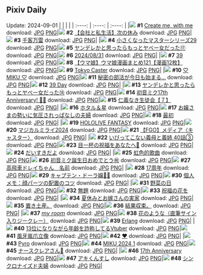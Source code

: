 ## Pixiv Daily
Update: 2024-09-01
|      |      |      |
| :----: | :----: | :----: |
|![](https://pixiv.microyu.workers.dev/c/240x480/img-master/img/2024/08/30/03/32/20/121955436_p0_master1200.jpg) **#1** [Create me, with me](https://www.pixiv.net/artworks/121955436) download: [JPG](https://pixiv.microyu.workers.dev/img-original/img/2024/08/30/03/32/20/121955436_p0.jpg) [PNG](https://pixiv.microyu.workers.dev/img-original/img/2024/08/30/03/32/20/121955436_p0.png)|![](https://pixiv.microyu.workers.dev/c/240x480/img-master/img/2024/08/30/12/00/12/121961779_p0_master1200.jpg) **#2** [【会社と私生活】次の休み](https://www.pixiv.net/artworks/121961779) download: [JPG](https://pixiv.microyu.workers.dev/img-original/img/2024/08/30/12/00/12/121961779_p0.jpg) [PNG](https://pixiv.microyu.workers.dev/img-original/img/2024/08/30/12/00/12/121961779_p0.png)|![](https://pixiv.microyu.workers.dev/c/240x480/img-master/img/2024/08/31/00/02/27/121980605_p0_master1200.jpg) **#3** [千客万雷](https://www.pixiv.net/artworks/121980605) download: [JPG](https://pixiv.microyu.workers.dev/img-original/img/2024/08/31/00/02/27/121980605_p0.jpg) [PNG](https://pixiv.microyu.workers.dev/img-original/img/2024/08/31/00/02/27/121980605_p0.png)|
|![](https://pixiv.microyu.workers.dev/c/240x480/img-master/img/2024/08/30/22/23/33/121976786_p0_master1200.jpg) **#4** [小さくなったマスターシリーズ29](https://www.pixiv.net/artworks/121976786) download: [JPG](https://pixiv.microyu.workers.dev/img-original/img/2024/08/30/22/23/33/121976786_p0.jpg) [PNG](https://pixiv.microyu.workers.dev/img-original/img/2024/08/30/22/23/33/121976786_p0.png)|![](https://pixiv.microyu.workers.dev/c/240x480/img-master/img/2024/08/30/00/01/37/121950601_p0_master1200.jpg) **#5** [ヤンデレかと思ったらもっとヤベー女だった⑰](https://www.pixiv.net/artworks/121950601) download: [JPG](https://pixiv.microyu.workers.dev/img-original/img/2024/08/30/00/01/37/121950601_p0.jpg) [PNG](https://pixiv.microyu.workers.dev/img-original/img/2024/08/30/00/01/37/121950601_p0.png)|![](https://pixiv.microyu.workers.dev/c/240x480/img-master/img/2024/08/31/00/06/44/121981001_p0_master1200.jpg) **#6** [2024/08/31](https://www.pixiv.net/artworks/121981001) download: [JPG](https://pixiv.microyu.workers.dev/img-original/img/2024/08/31/00/06/44/121981001_p0.jpg) [PNG](https://pixiv.microyu.workers.dev/img-original/img/2024/08/31/00/06/44/121981001_p0.png)|
|![](https://pixiv.microyu.workers.dev/c/240x480/img-master/img/2024/08/31/00/13/43/121981432_p0_master1200.jpg) **#7** [39](https://www.pixiv.net/artworks/121981432) download: [JPG](https://pixiv.microyu.workers.dev/img-original/img/2024/08/31/00/13/43/121981432_p0.jpg) [PNG](https://pixiv.microyu.workers.dev/img-original/img/2024/08/31/00/13/43/121981432_p0.png)|![](https://pixiv.microyu.workers.dev/c/240x480/img-master/img/2024/08/30/00/04/28/121950782_p0_master1200.jpg) **#8** [【ウマ娘】ウマ娘漫画まとめ121【漫画12枚】](https://www.pixiv.net/artworks/121950782) download: [JPG](https://pixiv.microyu.workers.dev/img-original/img/2024/08/30/00/04/28/121950782_p0.jpg) [PNG](https://pixiv.microyu.workers.dev/img-original/img/2024/08/30/00/04/28/121950782_p0.png)|![](https://pixiv.microyu.workers.dev/c/240x480/img-master/img/2024/08/31/21/31/53/122011890_p0_master1200.jpg) **#9** [Tokyo Caster](https://www.pixiv.net/artworks/122011890) download: [JPG](https://pixiv.microyu.workers.dev/img-original/img/2024/08/31/21/31/53/122011890_p0.jpg) [PNG](https://pixiv.microyu.workers.dev/img-original/img/2024/08/31/21/31/53/122011890_p0.png)|
|![](https://pixiv.microyu.workers.dev/c/240x480/img-master/img/2024/08/31/00/00/36/121980324_p0_master1200.jpg) **#10** [♡ MIKU ♡](https://www.pixiv.net/artworks/121980324) download: [JPG](https://pixiv.microyu.workers.dev/img-original/img/2024/08/31/00/00/36/121980324_p0.jpg) [PNG](https://pixiv.microyu.workers.dev/img-original/img/2024/08/31/00/00/36/121980324_p0.png)|![](https://pixiv.microyu.workers.dev/c/240x480/img-master/img/2024/08/30/02/59/51/121955031_p0_master1200.jpg) **#11** [秘密の部活が今日も始まる…](https://www.pixiv.net/artworks/121955031) download: [JPG](https://pixiv.microyu.workers.dev/img-original/img/2024/08/30/02/59/51/121955031_p0.jpg) [PNG](https://pixiv.microyu.workers.dev/img-original/img/2024/08/30/02/59/51/121955031_p0.png)|![](https://pixiv.microyu.workers.dev/c/240x480/img-master/img/2024/08/31/03/09/18/121986241_p0_master1200.jpg) **#12** [39 Day](https://www.pixiv.net/artworks/121986241) download: [JPG](https://pixiv.microyu.workers.dev/img-original/img/2024/08/31/03/09/18/121986241_p0.jpg) [PNG](https://pixiv.microyu.workers.dev/img-original/img/2024/08/31/03/09/18/121986241_p0.png)|
|![](https://pixiv.microyu.workers.dev/c/240x480/img-master/img/2024/08/31/00/03/00/121980673_p0_master1200.jpg) **#13** [ヤンデレかと思ったらもっとヤベー女だった⑱](https://www.pixiv.net/artworks/121980673) download: [JPG](https://pixiv.microyu.workers.dev/img-original/img/2024/08/31/00/03/00/121980673_p0.jpg) [PNG](https://pixiv.microyu.workers.dev/img-original/img/2024/08/31/00/03/00/121980673_p0.png)|![](https://pixiv.microyu.workers.dev/c/240x480/img-master/img/2024/08/31/00/00/02/121980126_p0_master1200.jpg) **#14** [初音ミク17th Anniversary! 🎂🎉](https://www.pixiv.net/artworks/121980126) download: [JPG](https://pixiv.microyu.workers.dev/img-original/img/2024/08/31/00/00/02/121980126_p0.jpg) [PNG](https://pixiv.microyu.workers.dev/img-original/img/2024/08/31/00/00/02/121980126_p0.png)|![](https://pixiv.microyu.workers.dev/c/240x480/img-master/img/2024/08/31/11/05/05/121993335_p0_master1200.jpg) **#15** [仁義なき生徒会【７】](https://www.pixiv.net/artworks/121993335) download: [JPG](https://pixiv.microyu.workers.dev/img-original/img/2024/08/31/11/05/05/121993335_p0.jpg) [PNG](https://pixiv.microyu.workers.dev/img-original/img/2024/08/31/11/05/05/121993335_p0.png)|
|![](https://pixiv.microyu.workers.dev/c/240x480/img-master/img/2024/08/30/00/00/25/121950464_p0_master1200.jpg) **#16** [ホタル＆星](https://www.pixiv.net/artworks/121950464) download: [JPG](https://pixiv.microyu.workers.dev/img-original/img/2024/08/30/00/00/25/121950464_p0.jpg) [PNG](https://pixiv.microyu.workers.dev/img-original/img/2024/08/30/00/00/25/121950464_p0.png)|![](https://pixiv.microyu.workers.dev/c/240x480/img-master/img/2024/08/30/00/05/48/121950848_p0_master1200.jpg) **#17** [お嬢さまの勢いに気圧されっぱなしの夫婦](https://www.pixiv.net/artworks/121950848) download: [JPG](https://pixiv.microyu.workers.dev/img-original/img/2024/08/30/00/05/48/121950848_p0.jpg) [PNG](https://pixiv.microyu.workers.dev/img-original/img/2024/08/30/00/05/48/121950848_p0.png)|![](https://pixiv.microyu.workers.dev/c/240x480/img-master/img/2024/08/31/15/37/42/121999945_p0_master1200.jpg) **#18** [最初](https://www.pixiv.net/artworks/121999945) download: [JPG](https://pixiv.microyu.workers.dev/img-original/img/2024/08/31/15/37/42/121999945_p0.jpg) [PNG](https://pixiv.microyu.workers.dev/img-original/img/2024/08/31/15/37/42/121999945_p0.png)|
|![](https://pixiv.microyu.workers.dev/c/240x480/img-master/img/2024/08/31/00/00/32/121980312_p0_master1200.jpg) **#19** [HOLOLIVE FANTASY](https://www.pixiv.net/artworks/121980312) download: [JPG](https://pixiv.microyu.workers.dev/img-original/img/2024/08/31/00/00/32/121980312_p0.jpg) [PNG](https://pixiv.microyu.workers.dev/img-original/img/2024/08/31/00/00/32/121980312_p0.png)|![](https://pixiv.microyu.workers.dev/c/240x480/img-master/img/2024/08/30/20/18/03/121972448_p0_master1200.jpg) **#20** [マジカルミライ2024](https://www.pixiv.net/artworks/121972448) download: [JPG](https://pixiv.microyu.workers.dev/img-original/img/2024/08/30/20/18/03/121972448_p0.jpg) [PNG](https://pixiv.microyu.workers.dev/img-original/img/2024/08/30/20/18/03/121972448_p0.png)|![](https://pixiv.microyu.workers.dev/c/240x480/img-master/img/2024/08/31/16/32/17/122001312_p0_master1200.jpg) **#21** [【FGO】メディア〈キャスター〉](https://www.pixiv.net/artworks/122001312) download: [JPG](https://pixiv.microyu.workers.dev/img-original/img/2024/08/31/16/32/17/122001312_p0.jpg) [PNG](https://pixiv.microyu.workers.dev/img-original/img/2024/08/31/16/32/17/122001312_p0.png)|
|![](https://pixiv.microyu.workers.dev/c/240x480/img-master/img/2024/08/31/00/00/08/121980184_p0_master1200.jpg) **#22** [いびってこない義母と義姉  40話③](https://www.pixiv.net/artworks/121980184) download: [JPG](https://pixiv.microyu.workers.dev/img-original/img/2024/08/31/00/00/08/121980184_p0.jpg) [PNG](https://pixiv.microyu.workers.dev/img-original/img/2024/08/31/00/00/08/121980184_p0.png)|![](https://pixiv.microyu.workers.dev/c/240x480/img-master/img/2024/08/31/00/39/03/121982518_p0_master1200.jpg) **#23** [目一杯の祝福をあなたへ💐](https://www.pixiv.net/artworks/121982518) download: [JPG](https://pixiv.microyu.workers.dev/img-original/img/2024/08/31/00/39/03/121982518_p0.jpg) [PNG](https://pixiv.microyu.workers.dev/img-original/img/2024/08/31/00/39/03/121982518_p0.png)|![](https://pixiv.microyu.workers.dev/c/240x480/img-master/img/2024/08/30/14/13/03/121963875_p0_master1200.jpg) **#24** [だいすきだよ](https://www.pixiv.net/artworks/121963875) download: [JPG](https://pixiv.microyu.workers.dev/img-original/img/2024/08/30/14/13/03/121963875_p0.jpg) [PNG](https://pixiv.microyu.workers.dev/img-original/img/2024/08/30/14/13/03/121963875_p0.png)|
|![](https://pixiv.microyu.workers.dev/c/240x480/img-master/img/2024/08/31/00/27/51/121982038_p0_master1200.jpg) **#25** [虹色的歌曲](https://www.pixiv.net/artworks/121982038) download: [JPG](https://pixiv.microyu.workers.dev/img-original/img/2024/08/31/00/27/51/121982038_p0.jpg) [PNG](https://pixiv.microyu.workers.dev/img-original/img/2024/08/31/00/27/51/121982038_p0.png)|![](https://pixiv.microyu.workers.dev/c/240x480/img-master/img/2024/08/31/00/28/15/121982054_p0_master1200.jpg) **#26** [初音ミク誕生日おめでとう㊗](https://www.pixiv.net/artworks/121982054) download: [JPG](https://pixiv.microyu.workers.dev/img-original/img/2024/08/31/00/28/15/121982054_p0.jpg) [PNG](https://pixiv.microyu.workers.dev/img-original/img/2024/08/31/00/28/15/121982054_p0.png)|![](https://pixiv.microyu.workers.dev/c/240x480/img-master/img/2024/08/30/18/12/10/121968851_p0_master1200.jpg) **#27** [高飛車ドレイちゃん　名前](https://www.pixiv.net/artworks/121968851) download: [JPG](https://pixiv.microyu.workers.dev/img-original/img/2024/08/30/18/12/10/121968851_p0.jpg) [PNG](https://pixiv.microyu.workers.dev/img-original/img/2024/08/30/18/12/10/121968851_p0.png)|
|![](https://pixiv.microyu.workers.dev/c/240x480/img-master/img/2024/08/31/00/00/52/121980372_p0_master1200.jpg) **#28** [17周年](https://www.pixiv.net/artworks/121980372) download: [JPG](https://pixiv.microyu.workers.dev/img-original/img/2024/08/31/00/00/52/121980372_p0.jpg) [PNG](https://pixiv.microyu.workers.dev/img-original/img/2024/08/31/00/00/52/121980372_p0.png)|![](https://pixiv.microyu.workers.dev/c/240x480/img-master/img/2024/08/31/00/59/55/121983251_p0_master1200.jpg) **#29** [キャプテン・ドーラ嬢🏴‍☠️](https://www.pixiv.net/artworks/121983251) download: [JPG](https://pixiv.microyu.workers.dev/img-original/img/2024/08/31/00/59/55/121983251_p0.jpg) [PNG](https://pixiv.microyu.workers.dev/img-original/img/2024/08/31/00/59/55/121983251_p0.png)|![](https://pixiv.microyu.workers.dev/c/240x480/img-master/img/2024/08/31/05/30/01/121987950_p0_master1200.jpg) **#30** [個人メモ：顔パーツの配置のコツ](https://www.pixiv.net/artworks/121987950) download: [JPG](https://pixiv.microyu.workers.dev/img-original/img/2024/08/31/05/30/01/121987950_p0.jpg) [PNG](https://pixiv.microyu.workers.dev/img-original/img/2024/08/31/05/30/01/121987950_p0.png)|
|![](https://pixiv.microyu.workers.dev/c/240x480/img-master/img/2024/08/31/20/30/06/122009226_p0_master1200.jpg) **#31** [野菜の日](https://www.pixiv.net/artworks/122009226) download: [JPG](https://pixiv.microyu.workers.dev/img-original/img/2024/08/31/20/30/06/122009226_p0.jpg) [PNG](https://pixiv.microyu.workers.dev/img-original/img/2024/08/31/20/30/06/122009226_p0.png)|![](https://pixiv.microyu.workers.dev/c/240x480/img-master/img/2024/08/31/19/15/35/122006400_p0_master1200.jpg) **#32** [無題](https://www.pixiv.net/artworks/122006400) download: [JPG](https://pixiv.microyu.workers.dev/img-original/img/2024/08/31/19/15/35/122006400_p0.jpg) [PNG](https://pixiv.microyu.workers.dev/img-original/img/2024/08/31/19/15/35/122006400_p0.png)|![](https://pixiv.microyu.workers.dev/c/240x480/img-master/img/2024/08/31/12/38/37/121995562_p0_master1200.jpg) **#33** [祝福の花を](https://www.pixiv.net/artworks/121995562) download: [JPG](https://pixiv.microyu.workers.dev/img-original/img/2024/08/31/12/38/37/121995562_p0.jpg) [PNG](https://pixiv.microyu.workers.dev/img-original/img/2024/08/31/12/38/37/121995562_p0.png)|
|![](https://pixiv.microyu.workers.dev/c/240x480/img-master/img/2024/08/31/21/01/24/122010518_p0_master1200.jpg) **#34** [夏休みとお嫁さんの実家](https://www.pixiv.net/artworks/122010518) download: [JPG](https://pixiv.microyu.workers.dev/img-original/img/2024/08/31/21/01/24/122010518_p0.jpg) [PNG](https://pixiv.microyu.workers.dev/img-original/img/2024/08/31/21/01/24/122010518_p0.png)|![](https://pixiv.microyu.workers.dev/c/240x480/img-master/img/2024/08/30/19/46/51/121971399_p0_master1200.jpg) **#35** [置き土産。](https://www.pixiv.net/artworks/121971399) download: [JPG](https://pixiv.microyu.workers.dev/img-original/img/2024/08/30/19/46/51/121971399_p0.jpg) [PNG](https://pixiv.microyu.workers.dev/img-original/img/2024/08/30/19/46/51/121971399_p0.png)|![](https://pixiv.microyu.workers.dev/c/240x480/img-master/img/2024/08/30/09/48/17/121959825_p0_master1200.jpg) **#36** [結果収束。](https://www.pixiv.net/artworks/121959825) download: [JPG](https://pixiv.microyu.workers.dev/img-original/img/2024/08/30/09/48/17/121959825_p0.jpg) [PNG](https://pixiv.microyu.workers.dev/img-original/img/2024/08/30/09/48/17/121959825_p0.png)|
|![](https://pixiv.microyu.workers.dev/c/240x480/img-master/img/2024/08/30/00/57/51/121952479_p0_master1200.jpg) **#37** [𝘮𝘺 𝘳𝘰𝘰𝘮](https://www.pixiv.net/artworks/121952479) download: [JPG](https://pixiv.microyu.workers.dev/img-original/img/2024/08/30/00/57/51/121952479_p0.jpg) [PNG](https://pixiv.microyu.workers.dev/img-original/img/2024/08/30/00/57/51/121952479_p0.png)|![](https://pixiv.microyu.workers.dev/c/240x480/img-master/img/2024/08/31/00/01/18/121980442_p0_master1200.jpg) **#38** [花のような（直筆サイン入りジークレー）](https://www.pixiv.net/artworks/121980442) download: [JPG](https://pixiv.microyu.workers.dev/img-original/img/2024/08/31/00/01/18/121980442_p0.jpg) [PNG](https://pixiv.microyu.workers.dev/img-original/img/2024/08/31/00/01/18/121980442_p0.png)|![](https://pixiv.microyu.workers.dev/c/240x480/img-master/img/2024/08/30/15/20/27/121965089_p0_master1200.jpg) **#39** [Erlang](https://www.pixiv.net/artworks/121965089) download: [JPG](https://pixiv.microyu.workers.dev/img-original/img/2024/08/30/15/20/27/121965089_p0.jpg) [PNG](https://pixiv.microyu.workers.dev/img-original/img/2024/08/30/15/20/27/121965089_p0.png)|
|![](https://pixiv.microyu.workers.dev/c/240x480/img-master/img/2024/08/30/21/07/44/121974186_p0_master1200.jpg) **#40** [13位になりながら年齢を詐称してるVtuber](https://www.pixiv.net/artworks/121974186) download: [JPG](https://pixiv.microyu.workers.dev/img-original/img/2024/08/30/21/07/44/121974186_p0.jpg) [PNG](https://pixiv.microyu.workers.dev/img-original/img/2024/08/30/21/07/44/121974186_p0.png)|![](https://pixiv.microyu.workers.dev/c/240x480/img-master/img/2024/08/30/07/05/28/121957782_p0_master1200.jpg) **#41** [風牙嵐爪立像](https://www.pixiv.net/artworks/121957782) download: [JPG](https://pixiv.microyu.workers.dev/img-original/img/2024/08/30/07/05/28/121957782_p0.jpg) [PNG](https://pixiv.microyu.workers.dev/img-original/img/2024/08/30/07/05/28/121957782_p0.png)|![](https://pixiv.microyu.workers.dev/c/240x480/img-master/img/2024/08/31/00/59/32/121983236_p0_master1200.jpg) **#42** [♥](https://www.pixiv.net/artworks/121983236) download: [JPG](https://pixiv.microyu.workers.dev/img-original/img/2024/08/31/00/59/32/121983236_p0.jpg) [PNG](https://pixiv.microyu.workers.dev/img-original/img/2024/08/31/00/59/32/121983236_p0.png)|
|![](https://pixiv.microyu.workers.dev/c/240x480/img-master/img/2024/08/30/00/54/30/121952398_p0_master1200.jpg) **#43** [Pyro](https://www.pixiv.net/artworks/121952398) download: [JPG](https://pixiv.microyu.workers.dev/img-original/img/2024/08/30/00/54/30/121952398_p0.jpg) [PNG](https://pixiv.microyu.workers.dev/img-original/img/2024/08/30/00/54/30/121952398_p0.png)|![](https://pixiv.microyu.workers.dev/c/240x480/img-master/img/2024/08/31/00/03/02/121980680_p0_master1200.jpg) **#44** [MIKU 2024 1](https://www.pixiv.net/artworks/121980680) download: [JPG](https://pixiv.microyu.workers.dev/img-original/img/2024/08/31/00/03/02/121980680_p0.jpg) [PNG](https://pixiv.microyu.workers.dev/img-original/img/2024/08/31/00/03/02/121980680_p0.png)|![](https://pixiv.microyu.workers.dev/c/240x480/img-master/img/2024/08/30/01/18/01/121953065_p0_master1200.jpg) **#45** [ナースクレアさん🎀](https://www.pixiv.net/artworks/121953065) download: [JPG](https://pixiv.microyu.workers.dev/img-original/img/2024/08/30/01/18/01/121953065_p0.jpg) [PNG](https://pixiv.microyu.workers.dev/img-original/img/2024/08/30/01/18/01/121953065_p0.png)|
|![](https://pixiv.microyu.workers.dev/c/240x480/img-master/img/2024/08/31/00/39/39/121982549_p0_master1200.jpg) **#46** [17th Anniversary](https://www.pixiv.net/artworks/121982549) download: [JPG](https://pixiv.microyu.workers.dev/img-original/img/2024/08/31/00/39/39/121982549_p0.jpg) [PNG](https://pixiv.microyu.workers.dev/img-original/img/2024/08/31/00/39/39/121982549_p0.png)|![](https://pixiv.microyu.workers.dev/c/240x480/img-master/img/2024/08/30/23/50/05/121979754_p0_master1200.jpg) **#47** [アキくんすし](https://www.pixiv.net/artworks/121979754) download: [JPG](https://pixiv.microyu.workers.dev/img-original/img/2024/08/30/23/50/05/121979754_p0.jpg) [PNG](https://pixiv.microyu.workers.dev/img-original/img/2024/08/30/23/50/05/121979754_p0.png)|![](https://pixiv.microyu.workers.dev/c/240x480/img-master/img/2024/08/31/00/02/08/121980569_p0_master1200.jpg) **#48** [シンクロナイズド夫婦](https://www.pixiv.net/artworks/121980569) download: [JPG](https://pixiv.microyu.workers.dev/img-original/img/2024/08/31/00/02/08/121980569_p0.jpg) [PNG](https://pixiv.microyu.workers.dev/img-original/img/2024/08/31/00/02/08/121980569_p0.png)|
